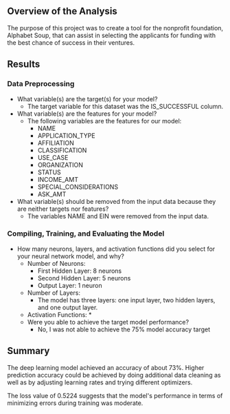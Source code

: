 ## Overview of the Analysis

The purpose of this project was to create a tool for the nonprofit foundation, Alphabet Soup, that can assist in selecting the applicants for funding with the best chance of success in their ventures.

## Results

### Data Preprocessing
- What variable(s) are the target(s) for your model?
    - The target variable for this dataset was the IS_SUCCESSFUL column.
- What variable(s) are the features for your model?
    - The following variables are the features for our model:
      * NAME
      * APPLICATION_TYPE
      * AFFILIATION
      * CLASSIFICATION
      * USE_CASE
      * ORGANIZATION
      * STATUS
      * INCOME_AMT
      * SPECIAL_CONSIDERATIONS
      * ASK_AMT
- What variable(s) should be removed from the input data because they are neither targets nor features?
    - The variables NAME and EIN were removed from the input data.

### Compiling, Training, and Evaluating the Model
- How many neurons, layers, and activation functions did you select for your neural network model, and why?
    - Number of Neurons:
        * First Hidden Layer: 8 neurons
        * Second Hidden Layer: 5 neurons
        * Output Layer: 1 neuron
    - Number of Layers:
        * The model has three layers: one input layer, two hidden layers, and one output layer.
    - Activation Functions:
        *
  - Were you able to achieve the target model performance?
    - No, I was not able to achieve the 75% model accuracy target


## Summary
The deep learning model achieved an accuracy of about 73%. Higher prediction accuracy could be achieved by doing additional data cleaning as well as by adjusting learning rates and trying different optimizers.

The loss value of 0.5224 suggests that the model's performance in terms of minimizing errors during training was moderate.
